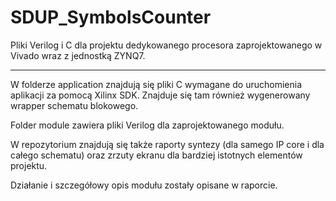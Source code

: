 # SDUP_SymbolsCounter
Pliki Verilog i C dla projektu dedykowanego procesora zaprojektowanego w Vivado wraz z jednostką ZYNQ7.

---

W folderze application znajdują się pliki C wymagane do uruchomienia aplikacji za pomocą Xilinx SDK. Znajduje się tam również wygenerowany wrapper schematu blokowego.

Folder module zawiera pliki Verilog dla zaprojektowanego modułu.

W repozytorium znajdują się także raporty syntezy (dla samego IP core i dla całego schematu) oraz zrzuty ekranu dla bardziej istotnych elementów projektu.

Działanie i szczegółowy opis modułu zostały opisane w raporcie.
